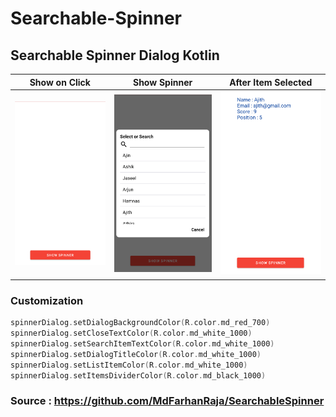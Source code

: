 # Searchable-Spinner
## Searchable Spinner Dialog Kotlin
Show on Click             |  Show Spinner          |  After Item Selected         |
:-------------------------:|:-------------------------:|:-------------------------:
![](https://raw.githubusercontent.com/unaisulhadi/Searchable-Spinner/main/art/device-2020-11-13-201331.png)  |  ![](https://raw.githubusercontent.com/unaisulhadi/Searchable-Spinner/main/art/device-2020-11-13-201515.png)  |  ![](https://raw.githubusercontent.com/unaisulhadi/Searchable-Spinner/main/art/device-2020-11-13-201534.png)

### Customization
```kotlin
spinnerDialog.setDialogBackgroundColor(R.color.md_red_700)
spinnerDialog.setCloseTextColor(R.color.md_white_1000)
spinnerDialog.setSearchItemTextColor(R.color.md_white_1000)
spinnerDialog.setDialogTitleColor(R.color.md_white_1000)
spinnerDialog.setListItemColor(R.color.md_white_1000)
spinnerDialog.setItemsDividerColor(R.color.md_black_1000)
```

### Source : https://github.com/MdFarhanRaja/SearchableSpinner
